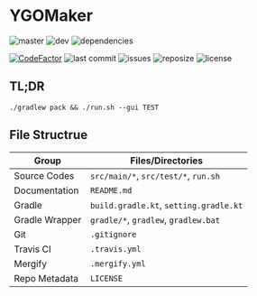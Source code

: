 # YGOMaker

![master](https://img.shields.io/travis/nekomatamune/ygomaker/master.svg?label=Master%20Build&style=plastic&logo=travis)
![dev](https://img.shields.io/travis/nekomatamune/ygomaker/dev.svg?label=Dev%20Build&style=plastic&logo=travis)
![dependencies](https://img.shields.io/librariesio/github/nekomatamune/ygomaker?label=Dependencies&style=plastic&logo=java)

[![CodeFactor](https://www.codefactor.io/repository/github/nekomatamune/ygomaker/badge)](https://www.codefactor.io/repository/github/nekomatamune/ygomaker)
![last commit](https://img.shields.io/github/last-commit/nekomatamune/ygomaker?label=Last%20Commit&style=plastic&logo=github)
![issues](https://img.shields.io/github/issues/nekomatamune/ygomaker?label=Issues&style=plastic&logo=github)
![reposize](https://img.shields.io/github/repo-size/nekomatamune/ygomaker?label=Repo%20Size&style=plastic&logo=github)
![license](https://img.shields.io/github/license/nekomatamune/ygomaker?label=License&style=plastic&logo=read-the-docs)


## TL;DR
`./gradlew pack && ./run.sh --gui TEST`

## File Structrue

Group          | Files/Directories
-----          | -----
Source Codes   | `src/main/*`, `src/test/*`, `run.sh`
Documentation  | `README.md`
Gradle         | `build.gradle.kt`, `setting.gradle.kt`
Gradle Wrapper | `gradle/*`, `gradlew`, `gradlew.bat`
Git            | `.gitignore`
Travis CI      | `.travis.yml`
Mergify        | `.mergify.yml`
Repo Metadata  | `LICENSE`
